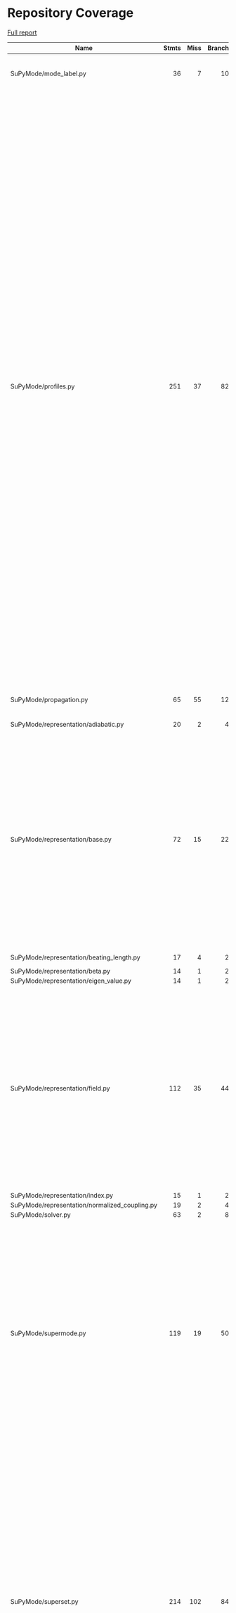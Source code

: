 # Repository Coverage

[Full report](https://htmlpreview.github.io/?https://github.com/MartinPdeS/SuPyMode/blob/python-coverage-comment-action-data/htmlcov/index.html)

| Name                                            |    Stmts |     Miss |   Branch |   BrPart |   Cover |   Missing |
|------------------------------------------------ | -------: | -------: | -------: | -------: | ------: | --------: |
| SuPyMode/mode\_label.py                         |       36 |        7 |       10 |        3 |     78% |70-72, 92, 106, 117, 126 |
| SuPyMode/profiles.py                            |      251 |       37 |       82 |       33 |     78% |52->51, 54, 57->56, 62->61, 67->66, 69, 72->71, 77->76, 130->129, 137, 140->139, 160-167, 181, 233-240, 252-258, 302, 323, 326, 329, 424->423, 435->434, 449->448, 457, 460->459, 480->483, 490-494, 503->502, 506-507, 510->509, 513-514, 517->516, 520-521, 524->523, 527-528, 531->530, 534-535, 595, 625->624, 646->exit, 654->653, 674->exit, 682->681, 696-708, 711->710, 737->740, 740->743, 743->746 |
| SuPyMode/propagation.py                         |       65 |       55 |       12 |        0 |     13% |20-26, 39-62, 66-73, 96-141 |
| SuPyMode/representation/adiabatic.py            |       20 |        2 |        4 |        2 |     83% |     7, 59 |
| SuPyMode/representation/base.py                 |       72 |       15 |       22 |       10 |     71% |7, 27, 62, 98-99, 102, 105->104, 106, 109->108, 110, 113->112, 114, 117->116, 121->120, 125->124, 126, 129->128, 130, 133->132, 137, 140, 143, 146 |
| SuPyMode/representation/beating\_length.py      |       17 |        4 |        2 |        1 |     74% |7, 53, 56-57 |
| SuPyMode/representation/beta.py                 |       14 |        1 |        2 |        1 |     88% |         7 |
| SuPyMode/representation/eigen\_value.py         |       14 |        1 |        2 |        1 |     88% |         7 |
| SuPyMode/representation/field.py                |      112 |       35 |       44 |       16 |     61% |7, 51, 54->53, 64->63, 71, 97->100, 116-133, 148-152, 172, 175, 181-182, 187, 190, 194, 197, 287-291, 308->311, 311->315, 315->318, 318->321 |
| SuPyMode/representation/index.py                |       15 |        1 |        2 |        1 |     88% |         7 |
| SuPyMode/representation/normalized\_coupling.py |       19 |        2 |        4 |        2 |     83% |     7, 48 |
| SuPyMode/solver.py                              |       63 |        2 |        8 |        1 |     96% |     46-47 |
| SuPyMode/supermode.py                           |      119 |       19 |       50 |       17 |     79% |68->67, 73->72, 83->82, 93->92, 98->97, 108->107, 110, 113->112, 121-124, 127->126, 136, 163, 181, 209, 211->215, 216-217, 220-221, 224-225, 237, 264, 269-270 |
| SuPyMode/superset.py                            |      214 |      102 |       84 |       11 |     47% |51, 54->53, 61->60, 74->73, 84, 87->86, 91-94, 147, 161-166, 175-186, 211-220, 233-251, 267-271, 284-300, 328-360, 381-392, 427-435, 441, 497->500, 507->506, 523->526, 524->523, 525->524, 526->525, 553-590 |
| SuPyMode/superset\_plots.py                     |      180 |       30 |      118 |       34 |     74% |21->20, 40, 45->44, 51->50, 59->58, 78, 83->82, 89->88, 97->96, 116, 121->120, 122-124, 127->126, 134->136, 135->134, 136->135, 152-156, 159->158, 160-162, 165->164, 166-169, 173->175, 174->173, 175->174, 198->197, 204->203, 212->214, 213->212, 214->213, 235, 240->239, 246->245, 254->253, 307->306, 312->311, 338, 343-348, 351->350, 395-409 |
| SuPyMode/utils.py                               |      126 |       45 |       53 |       13 |     58% |8-9, 50-57, 61->60, 87-95, 99-104, 108-113, 118-130, 135, 152-158, 181, 209, 221->226, 252, 255-256, 259, 264, 293, 296, 306-308 |
| SuPyMode/workflow.py                            |      128 |       17 |       44 |       15 |     80% |78-81, 106, 155, 281, 283, 286->285, 321, 323, 325, 327, 329, 331, 333, 338, 340, 344 |
|                                       **TOTAL** | **1465** |  **375** |  **543** |  **161** | **68%** |           |


## Setup coverage badge

Below are examples of the badges you can use in your main branch `README` file.

### Direct image

[![Coverage badge](https://raw.githubusercontent.com/MartinPdeS/SuPyMode/python-coverage-comment-action-data/badge.svg)](https://htmlpreview.github.io/?https://github.com/MartinPdeS/SuPyMode/blob/python-coverage-comment-action-data/htmlcov/index.html)

This is the one to use if your repository is private or if you don't want to customize anything.

### [Shields.io](https://shields.io) Json Endpoint

[![Coverage badge](https://img.shields.io/endpoint?url=https://raw.githubusercontent.com/MartinPdeS/SuPyMode/python-coverage-comment-action-data/endpoint.json)](https://htmlpreview.github.io/?https://github.com/MartinPdeS/SuPyMode/blob/python-coverage-comment-action-data/htmlcov/index.html)

Using this one will allow you to [customize](https://shields.io/endpoint) the look of your badge.
It won't work with private repositories. It won't be refreshed more than once per five minutes.

### [Shields.io](https://shields.io) Dynamic Badge

[![Coverage badge](https://img.shields.io/badge/dynamic/json?color=brightgreen&label=coverage&query=%24.message&url=https%3A%2F%2Fraw.githubusercontent.com%2FMartinPdeS%2FSuPyMode%2Fpython-coverage-comment-action-data%2Fendpoint.json)](https://htmlpreview.github.io/?https://github.com/MartinPdeS/SuPyMode/blob/python-coverage-comment-action-data/htmlcov/index.html)

This one will always be the same color. It won't work for private repos. I'm not even sure why we included it.

## What is that?

This branch is part of the
[python-coverage-comment-action](https://github.com/marketplace/actions/python-coverage-comment)
GitHub Action. All the files in this branch are automatically generated and may be
overwritten at any moment.